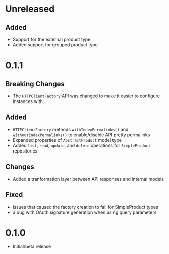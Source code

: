 # Unreleased

## Added

- Support for the external product type.
- Added support for grouped product type

# 0.1.1

## Breaking Changes

- The `HTTPClientFactory` API was changed to make it easier to configure instances with

## Added

- `HTTPClientFactory` methods `withIndexPermalinks()` and `withoutIndexPermalinks()` to enable/disable API pretty permalinks
- Expanded properties of `AbstractProduct` model type
- Added `list`, `read`, `update`, and `delete` operations for `SimpleProduct` repositories

## Changes

- Added a tranformation layer between API responses and internal models

## Fixed

- issues that caused the factory creation to fail for SimpleProduct types
- a bug with OAuth signature generation when using query parameters

# 0.1.0

- Initial/beta release
